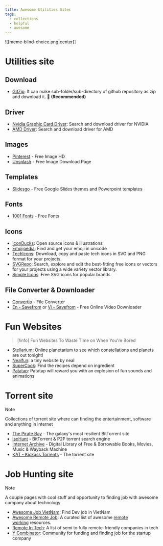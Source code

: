 ```yaml
---
title: Awesome Utilities Sites
tags:
  - collections
  - helpful
  - awesome
---
```


![[meme-blind-choice.png|center]]

# Utilities site

## Download

- [GitZip](https://kinolien.github.io/gitzip): It can make sub-folder/sub-directory of github repository as zip and download it. 🌟 **(Recommended)**

## Driver

- [Nvidia Graphic Card Driver](https://www.nvidia.com/en-in/drivers/): Search and download driver for NVIDIA
- [AMD Driver](https://www.amd.com/en/support/download/drivers.html): Search and download driver for AMD
## Images

- [Pinterest](https://www.pinterest.com/) - Free Image HD
- [Unsplash](https://unsplash.com/) - Free Image Download Page
## Templates

- [Slidesgo](https://slidesgo.com/) - Free Google Slides themes and Powerpoint templates
## Fonts

- [1001 Fonts](https://www.1001fonts.com/) - Free Fonts
## Icons

- [IconDucks](https://iconduck.com/): Open source icons & illustrations
- [Emojipedia](https://emojipedia.org/): Find and get your emoji in unicode
- [TechIcons](https://techicons.dev/): Download, copy and paste tech icons in SVG and PNG format for your projects.
- [SVGRepo](https://www.svgrepo.com/):  Search, explore and edit the best-fitting free icons or vectors for your projects using a wide variety vector library.
- [Simple Icons](https://simpleicons.org/):  Free SVG icons for popular brands
## File Converter & Downloader

- [Convertio](https://convertio.co/) - File Converter
- [En - Savefrom](https://en1.savefrom.net/2ol/) or [Vi - Savefrom](https://vi.savefrom.net/243/) - Free Online Video Downloader
# Fun Websites

>[!info]
>Fun Websites To Waste Time on When You're Bored

- [Stellarium](https://stellarium-web.org/): Online planetarium to see which constellations and planets are out tonight!
- [Nealfun](https://neal.fun/): a tiny website by neal
- [SuperCook](https://www.supercook.com/): Find the recipes depend on ingredient
- [Patatap](https://www.patatap.com/): Patatap will reward you with an explosion of fun sounds and animations
# Torrent site

>[!note]
>Collections of torrent site where can finding the entertainment, software and anything in internet

- [The Pirate Bay](https://thepiratebay.org/index.html) - The galaxy's most resilient BitTorrent site
- [isoHunt](https://isohunts.to/) - BitTorrent & P2P torrent search engine
- [Internet Archive](https://archive.org/) - Digital Library of Free & Borrowable Books, Movies, Music & Wayback Machine
- [KAT - Kickass Torrents](https://kick4ss.com/) - The torrent site

# Job Hunting site

>[!note]
>A couple pages with cool stuff and opportunity to finding job with awesome company about technology

- [Awesome Job VietNam](https://github.com/awesome-jobs/vietnam): Find Dev job in VietNam
- [Awesome Remote Job](https://github.com/lukasz-madon/awesome-remote-job?tab=readme-ov-file): A curated list of awesome [remote working](https://en.wikipedia.org/wiki/Telecommuting) resources.
- [Remote In Tech](https://remoteintech.company/): A list of semi to fully remote-friendly companies in tech
- [Y Combinator](https://www.ycombinator.com/jobs): Community for funding and finding job for the startup company